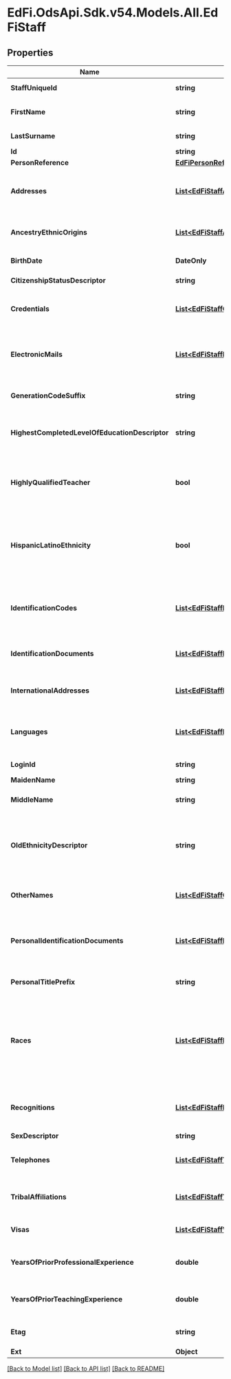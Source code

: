 # EdFi.OdsApi.Sdk.v54.Models.All.EdFiStaff

## Properties

Name | Type | Description | Notes
------------ | ------------- | ------------- | -------------
**StaffUniqueId** | **string** | A unique alphanumeric code assigned to a staff. | 
**FirstName** | **string** | A name given to an individual at birth, baptism, or during another naming ceremony, or through legal change. | 
**LastSurname** | **string** | The name borne in common by members of a family. | 
**Id** | **string** |  | [optional] 
**PersonReference** | [**EdFiPersonReference**](EdFiPersonReference.md) |  | [optional] 
**Addresses** | [**List&lt;EdFiStaffAddress&gt;**](EdFiStaffAddress.md) | An unordered collection of staffAddresses. The set of elements that describes an address, including the street address, city, state, and ZIP code. | [optional] 
**AncestryEthnicOrigins** | [**List&lt;EdFiStaffAncestryEthnicOrigin&gt;**](EdFiStaffAncestryEthnicOrigin.md) | An unordered collection of staffAncestryEthnicOrigins. The original peoples or cultures with which the individual identifies. | [optional] 
**BirthDate** | **DateOnly** | The month, day, and year on which an individual was born. | [optional] 
**CitizenshipStatusDescriptor** | **string** | An indicator of whether or not the person is a U.S. citizen. | [optional] 
**Credentials** | [**List&lt;EdFiStaffCredential&gt;**](EdFiStaffCredential.md) | An unordered collection of staffCredentials. The legal document giving authorization to perform teaching assignment services. | [optional] 
**ElectronicMails** | [**List&lt;EdFiStaffElectronicMail&gt;**](EdFiStaffElectronicMail.md) | An unordered collection of staffElectronicMails. The numbers, letters, and symbols used to identify an electronic mail (e-mail) user within the network to which the individual or organization belongs. | [optional] 
**GenerationCodeSuffix** | **string** | An appendage, if any, used to denote an individual&#39;s generation in his family (e.g., Jr., Sr., III). | [optional] 
**HighestCompletedLevelOfEducationDescriptor** | **string** | The extent of formal instruction an individual has received (e.g., the highest grade in school completed or its equivalent or the highest degree received). | [optional] 
**HighlyQualifiedTeacher** | **bool** | An indication of whether a teacher is classified as highly qualified for his/her assignment according to state definition. This attribute indicates the teacher is highly qualified for ALL Sections being taught. | [optional] 
**HispanicLatinoEthnicity** | **bool** | An indication that the individual traces his or her origin or descent to Mexico, Puerto Rico, Cuba, Central, and South America, and other Spanish cultures, regardless of race. The term, \&quot;Spanish origin,\&quot; can be used in addition to \&quot;Hispanic or Latino.\&quot; | [optional] 
**IdentificationCodes** | [**List&lt;EdFiStaffIdentificationCode&gt;**](EdFiStaffIdentificationCode.md) | An unordered collection of staffIdentificationCodes. A unique number or alphanumeric code assigned to a staff member by a school, school system, a state, or other agency or entity. | [optional] 
**IdentificationDocuments** | [**List&lt;EdFiStaffIdentificationDocument&gt;**](EdFiStaffIdentificationDocument.md) | An unordered collection of staffIdentificationDocuments. Describe the documentation of citizenship. | [optional] 
**InternationalAddresses** | [**List&lt;EdFiStaffInternationalAddress&gt;**](EdFiStaffInternationalAddress.md) | An unordered collection of staffInternationalAddresses. The set of elements that describes an international address. | [optional] 
**Languages** | [**List&lt;EdFiStaffLanguage&gt;**](EdFiStaffLanguage.md) | An unordered collection of staffLanguages. The language(s) the individual uses to communicate. It is strongly recommended that entries use only ISO 639-2 language codes. | [optional] 
**LoginId** | **string** | The login ID for the user; used for security access control interface. | [optional] 
**MaidenName** | **string** | The person&#39;s maiden name. | [optional] 
**MiddleName** | **string** | A secondary name given to an individual at birth, baptism, or during another naming ceremony. | [optional] 
**OldEthnicityDescriptor** | **string** | Previous definition of Ethnicity combining Hispanic/Latino and race:        1 - American Indian or Alaskan Native        2 - Asian or Pacific Islander        3 - Black, not of Hispanic origin        4 - Hispanic        5 - White, not of Hispanic origin. | [optional] 
**OtherNames** | [**List&lt;EdFiStaffOtherName&gt;**](EdFiStaffOtherName.md) | An unordered collection of staffOtherNames. Other names (e.g., alias, nickname, previous legal name) associated with a person. | [optional] 
**PersonalIdentificationDocuments** | [**List&lt;EdFiStaffPersonalIdentificationDocument&gt;**](EdFiStaffPersonalIdentificationDocument.md) | An unordered collection of staffPersonalIdentificationDocuments. The documents presented as evident to verify one&#39;s personal identity; for example: drivers license, passport, birth certificate, etc. | [optional] 
**PersonalTitlePrefix** | **string** | A prefix used to denote the title, degree, position, or seniority of the person. | [optional] 
**Races** | [**List&lt;EdFiStaffRace&gt;**](EdFiStaffRace.md) | An unordered collection of staffRaces. The general racial category which most clearly reflects the individual&#39;s recognition of his or her community or with which the individual most identifies. The way this data element is listed, it must allow for multiple entries so that each individual can specify all appropriate races. | [optional] 
**Recognitions** | [**List&lt;EdFiStaffRecognition&gt;**](EdFiStaffRecognition.md) | An unordered collection of staffRecognitions. Recognitions given to the staff for accomplishments in a co-curricular or extracurricular activity. | [optional] 
**SexDescriptor** | **string** | A person&#39;s gender. | [optional] 
**Telephones** | [**List&lt;EdFiStaffTelephone&gt;**](EdFiStaffTelephone.md) | An unordered collection of staffTelephones. The 10-digit telephone number, including the area code, for the person. | [optional] 
**TribalAffiliations** | [**List&lt;EdFiStaffTribalAffiliation&gt;**](EdFiStaffTribalAffiliation.md) | An unordered collection of staffTribalAffiliations. An American Indian tribe with which the staff member is affiliated. | [optional] 
**Visas** | [**List&lt;EdFiStaffVisa&gt;**](EdFiStaffVisa.md) | An unordered collection of staffVisas. An indicator of a non-US citizen&#39;s Visa type. | [optional] 
**YearsOfPriorProfessionalExperience** | **double** | The total number of years that an individual has previously held a similar professional position in one or more education institutions. | [optional] 
**YearsOfPriorTeachingExperience** | **double** | The total number of years that an individual has previously held a teaching position in one or more education institutions. | [optional] 
**Etag** | **string** | A unique system-generated value that identifies the version of the resource. | [optional] 
**Ext** | **Object** | Extensions to the Staff entity. | [optional] 

[[Back to Model list]](../../README.md#documentation-for-models) [[Back to API list]](../../README.md#documentation-for-api-endpoints) [[Back to README]](../../README.md)

